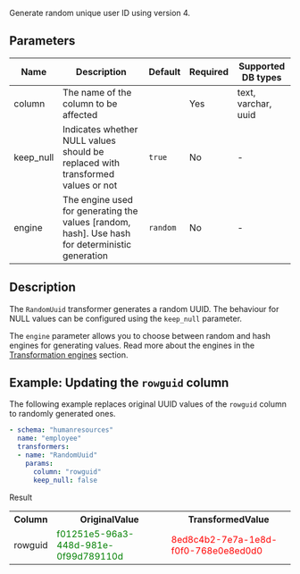 Generate random unique user ID using version 4.

## Parameters

| Name      | Description                                                                                     | Default  | Required | Supported DB types  |
|-----------|-------------------------------------------------------------------------------------------------|----------|----------|---------------------|
| column    | The name of the column to be affected                                                           |          | Yes      | text, varchar, uuid |
| keep_null | Indicates whether NULL values should be replaced with transformed values or not                 | `true`   | No       | -                   |
| engine    | The engine used for generating the values [random, hash]. Use hash for deterministic generation | `random` | No       | -                   |

## Description

The `RandomUuid` transformer generates a random UUID. The behaviour for NULL values can be configured using
the `keep_null` parameter.

The `engine` parameter allows you to choose between random and hash engines for generating values. Read more about the
engines in the [Transformation engines](../transformation_engines.md) section.

## Example: Updating the `rowguid` column

The following example replaces original UUID values of the `rowguid` column to randomly generated ones.

``` yaml title="RandomUuid transformer example"
- schema: "humanresources"
  name: "employee"
  transformers:
  - name: "RandomUuid"
    params:
      column: "rowguid"
      keep_null: false
```

Result

<table>
<tr>
<th>Column</th><th>OriginalValue</th><th>TransformedValue</th>
</tr>
<tr>
<td>rowguid</td><td><span style="color:green">f01251e5-96a3-448d-981e-0f99d789110d</span></td><td><span style="color:red">8ed8c4b2-7e7a-1e8d-f0f0-768e0e8ed0d0</span></td>
</tr>
</table>
